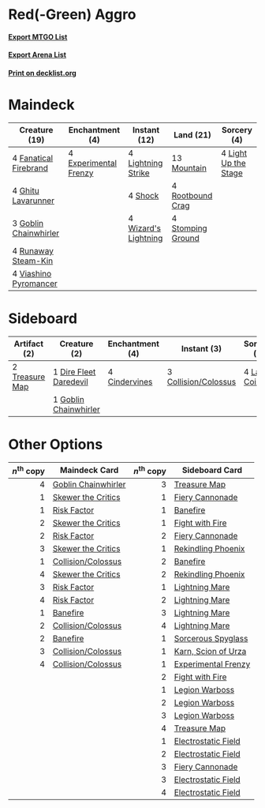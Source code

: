 # Red(-Green) Aggro

#### [Export MTGO List](../collection/Red(-Green)%20Aggro/Red(-Green)%20Aggro.txt)
#### [Export Arena List](../collection/Red(-Green)%20Aggro/Red(-Green)%20Aggro_arena.txt)
#### [Print on decklist.org](http://decklist.org/?deckmain=4%09Experimental%20Frenzy%0A4%09Fanatical%20Firebrand%0A4%09Ghitu%20Lavarunner%0A3%09Goblin%20Chainwhirler%0A4%09Light%20Up%20the%20Stage%0A4%09Lightning%20Strike%0A13%09Mountain%0A4%09Rootbound%20Crag%0A4%09Runaway%20Steam-Kin%0A4%09Shock%0A4%09Stomping%20Ground%0A4%09Viashino%20Pyromancer%0A4%09Wizard's%20Lightning&deckside=4%09Cindervines%0A3%09Collision/Colossus%0A1%09Dire%20Fleet%20Daredevil%0A1%09Goblin%20Chainwhirler%0A4%09Lava%20Coil%0A2%09Treasure%20Map)
# Maindeck

|                                         Creature (19)                                          |                                        Enchantment (4)                                         |                                         Instant (12)                                          |                                         Land (21)                                          |                                          Sorcery (4)                                          |
|------------------------------------------------------------------------------------------------|------------------------------------------------------------------------------------------------|-----------------------------------------------------------------------------------------------|--------------------------------------------------------------------------------------------|-----------------------------------------------------------------------------------------------|
|4 [Fanatical Firebrand](http://gatherer.wizards.com/Pages/Card/Details.aspx?multiverseid=439758)|4 [Experimental Frenzy](http://gatherer.wizards.com/Pages/Card/Details.aspx?multiverseid=452849)|4 [Lightning Strike](http://gatherer.wizards.com/Pages/Card/Details.aspx?multiverseid=383299)  |13 [Mountain](http://gatherer.wizards.com/Pages/Card/Details.aspx?multiverseid=439859)      |4 [Light Up the Stage](http://gatherer.wizards.com/Pages/Card/Details.aspx?multiverseid=457251)|
|4 [Ghitu Lavarunner](http://gatherer.wizards.com/Pages/Card/Details.aspx?multiverseid=443015)   |                                                                                                |4 [Shock](http://gatherer.wizards.com/Pages/Card/Details.aspx?multiverseid=129732)             |4 [Rootbound Crag](http://gatherer.wizards.com/Pages/Card/Details.aspx?multiverseid=420934) |                                                                                               |
|3 [Goblin Chainwhirler](http://gatherer.wizards.com/Pages/Card/Details.aspx?multiverseid=443017)|                                                                                                |4 [Wizard's Lightning](http://gatherer.wizards.com/Pages/Card/Details.aspx?multiverseid=443040)|4 [Stomping Ground](http://gatherer.wizards.com/Pages/Card/Details.aspx?multiverseid=405110)|                                                                                               |
|4 [Runaway Steam-Kin](http://gatherer.wizards.com/Pages/Card/Details.aspx?multiverseid=452865)  |                                                                                                |                                                                                               |                                                                                            |                                                                                               |
|4 [Viashino Pyromancer](http://gatherer.wizards.com/Pages/Card/Details.aspx?multiverseid=447302)|                                                                                                |                                                                                               |                                                                                            |                                                                                               |


# Sideboard

|                                      Artifact (2)                                       |                                          Creature (2)                                           |                                    Enchantment (4)                                     |                                          Instant (3)                                          |                                     Sorcery (4)                                      |
|-----------------------------------------------------------------------------------------|-------------------------------------------------------------------------------------------------|----------------------------------------------------------------------------------------|-----------------------------------------------------------------------------------------------|--------------------------------------------------------------------------------------|
|2 [Treasure Map](http://gatherer.wizards.com/Pages/Card/Details.aspx?multiverseid=435410)|1 [Dire Fleet Daredevil](http://gatherer.wizards.com/Pages/Card/Details.aspx?multiverseid=439756)|4 [Cindervines](http://gatherer.wizards.com/Pages/Card/Details.aspx?multiverseid=457305)|3 [Collision/Colossus](http://gatherer.wizards.com/Pages/Card/Details.aspx?multiverseid=457367)|4 [Lava Coil](http://gatherer.wizards.com/Pages/Card/Details.aspx?multiverseid=452858)|
|                                                                                         |1 [Goblin Chainwhirler](http://gatherer.wizards.com/Pages/Card/Details.aspx?multiverseid=443017) |                                                                                        |                                                                                               |                                                                                      |


# Other Options

|*n*<sup>th</sup> copy|                                        Maindeck Card                                         |*n*<sup>th</sup> copy|                                        Sideboard Card                                        |
|--------------------:|----------------------------------------------------------------------------------------------|--------------------:|----------------------------------------------------------------------------------------------|
|                    4|[Goblin Chainwhirler](http://gatherer.wizards.com/Pages/Card/Details.aspx?multiverseid=443017)|                    3|[Treasure Map](http://gatherer.wizards.com/Pages/Card/Details.aspx?multiverseid=435410)       |
|                    1|[Skewer the Critics](http://gatherer.wizards.com/Pages/Card/Details.aspx?multiverseid=457259) |                    1|[Fiery Cannonade](http://gatherer.wizards.com/Pages/Card/Details.aspx?multiverseid=435297)    |
|                    1|[Risk Factor](http://gatherer.wizards.com/Pages/Card/Details.aspx?multiverseid=452863)        |                    1|[Banefire](http://gatherer.wizards.com/Pages/Card/Details.aspx?multiverseid=186613)           |
|                    2|[Skewer the Critics](http://gatherer.wizards.com/Pages/Card/Details.aspx?multiverseid=457259) |                    1|[Fight with Fire](http://gatherer.wizards.com/Pages/Card/Details.aspx?multiverseid=443007)    |
|                    2|[Risk Factor](http://gatherer.wizards.com/Pages/Card/Details.aspx?multiverseid=452863)        |                    2|[Fiery Cannonade](http://gatherer.wizards.com/Pages/Card/Details.aspx?multiverseid=435297)    |
|                    3|[Skewer the Critics](http://gatherer.wizards.com/Pages/Card/Details.aspx?multiverseid=457259) |                    1|[Rekindling Phoenix](http://gatherer.wizards.com/Pages/Card/Details.aspx?multiverseid=439768) |
|                    1|[Collision/Colossus](http://gatherer.wizards.com/Pages/Card/Details.aspx?multiverseid=457367) |                    2|[Banefire](http://gatherer.wizards.com/Pages/Card/Details.aspx?multiverseid=186613)           |
|                    4|[Skewer the Critics](http://gatherer.wizards.com/Pages/Card/Details.aspx?multiverseid=457259) |                    2|[Rekindling Phoenix](http://gatherer.wizards.com/Pages/Card/Details.aspx?multiverseid=439768) |
|                    3|[Risk Factor](http://gatherer.wizards.com/Pages/Card/Details.aspx?multiverseid=452863)        |                    1|[Lightning Mare](http://gatherer.wizards.com/Pages/Card/Details.aspx?multiverseid=447287)     |
|                    4|[Risk Factor](http://gatherer.wizards.com/Pages/Card/Details.aspx?multiverseid=452863)        |                    2|[Lightning Mare](http://gatherer.wizards.com/Pages/Card/Details.aspx?multiverseid=447287)     |
|                    1|[Banefire](http://gatherer.wizards.com/Pages/Card/Details.aspx?multiverseid=186613)           |                    3|[Lightning Mare](http://gatherer.wizards.com/Pages/Card/Details.aspx?multiverseid=447287)     |
|                    2|[Collision/Colossus](http://gatherer.wizards.com/Pages/Card/Details.aspx?multiverseid=457367) |                    4|[Lightning Mare](http://gatherer.wizards.com/Pages/Card/Details.aspx?multiverseid=447287)     |
|                    2|[Banefire](http://gatherer.wizards.com/Pages/Card/Details.aspx?multiverseid=186613)           |                    1|[Sorcerous Spyglass](http://gatherer.wizards.com/Pages/Card/Details.aspx?multiverseid=435407) |
|                    3|[Collision/Colossus](http://gatherer.wizards.com/Pages/Card/Details.aspx?multiverseid=457367) |                    1|[Karn, Scion of Urza](http://gatherer.wizards.com/Pages/Card/Details.aspx?multiverseid=442889)|
|                    4|[Collision/Colossus](http://gatherer.wizards.com/Pages/Card/Details.aspx?multiverseid=457367) |                    1|[Experimental Frenzy](http://gatherer.wizards.com/Pages/Card/Details.aspx?multiverseid=452849)|
|                     |                                                                                              |                    2|[Fight with Fire](http://gatherer.wizards.com/Pages/Card/Details.aspx?multiverseid=443007)    |
|                     |                                                                                              |                    1|[Legion Warboss](http://gatherer.wizards.com/Pages/Card/Details.aspx?multiverseid=452859)     |
|                     |                                                                                              |                    2|[Legion Warboss](http://gatherer.wizards.com/Pages/Card/Details.aspx?multiverseid=452859)     |
|                     |                                                                                              |                    3|[Legion Warboss](http://gatherer.wizards.com/Pages/Card/Details.aspx?multiverseid=452859)     |
|                     |                                                                                              |                    4|[Treasure Map](http://gatherer.wizards.com/Pages/Card/Details.aspx?multiverseid=435410)       |
|                     |                                                                                              |                    1|[Electrostatic Field](http://gatherer.wizards.com/Pages/Card/Details.aspx?multiverseid=452847)|
|                     |                                                                                              |                    2|[Electrostatic Field](http://gatherer.wizards.com/Pages/Card/Details.aspx?multiverseid=452847)|
|                     |                                                                                              |                    3|[Fiery Cannonade](http://gatherer.wizards.com/Pages/Card/Details.aspx?multiverseid=435297)    |
|                     |                                                                                              |                    3|[Electrostatic Field](http://gatherer.wizards.com/Pages/Card/Details.aspx?multiverseid=452847)|
|                     |                                                                                              |                    4|[Electrostatic Field](http://gatherer.wizards.com/Pages/Card/Details.aspx?multiverseid=452847)|

